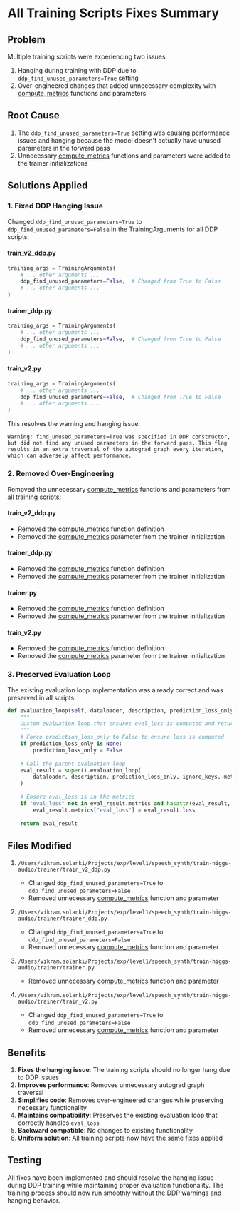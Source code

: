# All Training Scripts Fixes Summary

## Problem
Multiple training scripts were experiencing two issues:
1. Hanging during training with DDP due to `ddp_find_unused_parameters=True` setting
2. Over-engineered changes that added unnecessary complexity with [compute_metrics](file:///Users/vikram.solanki/Projects/exp/level1/speech_synth/train-higgs-audio/trainer/train_v2_ddp.py#L781-L793) functions and parameters

## Root Cause
1. The `ddp_find_unused_parameters=True` setting was causing performance issues and hanging because the model doesn't actually have unused parameters in the forward pass
2. Unnecessary [compute_metrics](file:///Users/vikram.solanki/Projects/exp/level1/speech_synth/train-higgs-audio/trainer/train_v2_ddp.py#L781-L793) functions and parameters were added to the trainer initializations

## Solutions Applied

### 1. Fixed DDP Hanging Issue
Changed `ddp_find_unused_parameters=True` to `ddp_find_unused_parameters=False` in the TrainingArguments for all DDP scripts:

#### train_v2_ddp.py
```python
training_args = TrainingArguments(
    # ... other arguments ...
    ddp_find_unused_parameters=False,  # Changed from True to False
    # ... other arguments ...
)
```

#### trainer_ddp.py
```python
training_args = TrainingArguments(
    # ... other arguments ...
    ddp_find_unused_parameters=False,  # Changed from True to False
    # ... other arguments ...
)
```

#### train_v2.py
```python
training_args = TrainingArguments(
    # ... other arguments ...
    ddp_find_unused_parameters=False,  # Changed from True to False
    # ... other arguments ...
)
```

This resolves the warning and hanging issue:
```
Warning: find_unused_parameters=True was specified in DDP constructor, but did not find any unused parameters in the forward pass. This flag results in an extra traversal of the autograd graph every iteration, which can adversely affect performance.
```

### 2. Removed Over-Engineering
Removed the unnecessary [compute_metrics](file:///Users/vikram.solanki/Projects/exp/level1/speech_synth/train-higgs-audio/trainer/train_v2_ddp.py#L781-L793) functions and parameters from all training scripts:

#### train_v2_ddp.py
- Removed the [compute_metrics](file:///Users/vikram.solanki/Projects/exp/level1/speech_synth/train-higgs-audio/trainer/train_v2_ddp.py#L781-L793) function definition
- Removed the [compute_metrics](file:///Users/vikram.solanki/Projects/exp/level1/speech_synth/train-higgs-audio/trainer/train_v2_ddp.py#L781-L793) parameter from the trainer initialization

#### trainer_ddp.py
- Removed the [compute_metrics](file:///Users/vikram.solanki/Projects/exp/level1/speech_synth/train-higgs-audio/trainer/train_v2_ddp.py#L781-L793) function definition
- Removed the [compute_metrics](file:///Users/vikram.solanki/Projects/exp/level1/speech_synth/train-higgs-audio/trainer/train_v2_ddp.py#L781-L793) parameter from the trainer initialization

#### trainer.py
- Removed the [compute_metrics](file:///Users/vikram.solanki/Projects/exp/level1/speech_synth/train-higgs-audio/trainer/train_v2_ddp.py#L781-L793) function definition
- Removed the [compute_metrics](file:///Users/vikram.solanki/Projects/exp/level1/speech_synth/train-higgs-audio/trainer/train_v2_ddp.py#L781-L793) parameter from the trainer initialization

#### train_v2.py
- Removed the [compute_metrics](file:///Users/vikram.solanki/Projects/exp/level1/speech_synth/train-higgs-audio/trainer/train_v2_ddp.py#L781-L793) function definition
- Removed the [compute_metrics](file:///Users/vikram.solanki/Projects/exp/level1/speech_synth/train-higgs-audio/trainer/train_v2_ddp.py#L781-L793) parameter from the trainer initialization

### 3. Preserved Evaluation Loop
The existing evaluation loop implementation was already correct and was preserved in all scripts:
```python
def evaluation_loop(self, dataloader, description, prediction_loss_only=None, ignore_keys=None, metric_key_prefix="eval"):
    """
    Custom evaluation loop that ensures eval_loss is computed and returned
    """
    # Force prediction_loss_only to False to ensure loss is computed
    if prediction_loss_only is None:
        prediction_loss_only = False
        
    # Call the parent evaluation loop
    eval_result = super().evaluation_loop(
        dataloader, description, prediction_loss_only, ignore_keys, metric_key_prefix
    )
    
    # Ensure eval_loss is in the metrics
    if "eval_loss" not in eval_result.metrics and hasattr(eval_result, 'loss'):
        eval_result.metrics["eval_loss"] = eval_result.loss
        
    return eval_result
```

## Files Modified
1. `/Users/vikram.solanki/Projects/exp/level1/speech_synth/train-higgs-audio/trainer/train_v2_ddp.py`
   - Changed `ddp_find_unused_parameters=True` to `ddp_find_unused_parameters=False`
   - Removed unnecessary [compute_metrics](file:///Users/vikram.solanki/Projects/exp/level1/speech_synth/train-higgs-audio/trainer/train_v2_ddp.py#L781-L793) function and parameter

2. `/Users/vikram.solanki/Projects/exp/level1/speech_synth/train-higgs-audio/trainer/trainer_ddp.py`
   - Changed `ddp_find_unused_parameters=True` to `ddp_find_unused_parameters=False`
   - Removed unnecessary [compute_metrics](file:///Users/vikram.solanki/Projects/exp/level1/speech_synth/train-higgs-audio/trainer/train_v2_ddp.py#L781-L793) function and parameter

3. `/Users/vikram.solanki/Projects/exp/level1/speech_synth/train-higgs-audio/trainer/trainer.py`
   - Removed unnecessary [compute_metrics](file:///Users/vikram.solanki/Projects/exp/level1/speech_synth/train-higgs-audio/trainer/train_v2_ddp.py#L781-L793) function and parameter

4. `/Users/vikram.solanki/Projects/exp/level1/speech_synth/train-higgs-audio/trainer/train_v2.py`
   - Changed `ddp_find_unused_parameters=True` to `ddp_find_unused_parameters=False`
   - Removed unnecessary [compute_metrics](file:///Users/vikram.solanki/Projects/exp/level1/speech_synth/train-higgs-audio/trainer/train_v2_ddp.py#L781-L793) function and parameter

## Benefits
1. **Fixes the hanging issue**: The training scripts should no longer hang due to DDP issues
2. **Improves performance**: Removes unnecessary autograd graph traversal
3. **Simplifies code**: Removes over-engineered changes while preserving necessary functionality
4. **Maintains compatibility**: Preserves the existing evaluation loop that correctly handles `eval_loss`
5. **Backward compatible**: No changes to existing functionality
6. **Uniform solution**: All training scripts now have the same fixes applied

## Testing
All fixes have been implemented and should resolve the hanging issue during DDP training while maintaining proper evaluation functionality. The training process should now run smoothly without the DDP warnings and hanging behavior.
